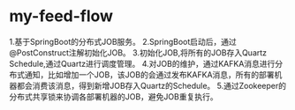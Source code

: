 # my-feed-flow
1.基于SpringBoot的分布式JOB服务。
2.SpringBoot启动后，通过@PostConstruct注解初始化JOB。
3.初始化JOB,将所有的JOB存入Quartz Schedule,通过Quartz进行调度管理。
4.对JOB的维护，通过KAFKA消息进行分布式通知，比如增加一个JOB，该JOB的会通过发布KAFKA消息，所有的部署机器都会消费该消息，得到新增JOB存入Quartz的Schedule。
5.通过Zookeeper的分布式共享锁来协调各部署机器的JOB，避免JOB重复执行。
